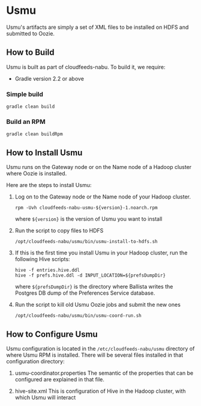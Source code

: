 Usmu
====
Usmu's artifacts are simply a set of XML files to be installed on HDFS and submitted to Oozie.

## How to Build
Usmu is built as part of cloudfeeds-nabu. To build it, we require:
* Gradle version 2.2 or above

### Simple build
```
gradle clean build
```

### Build an RPM
```
gradle clean buildRpm
```

## How to Install Usmu
Usmu runs on the Gateway node or on the Name node of a Hadoop cluster where Oozie is installed. 

Here are the steps to install Usmu:

1. Log on to the Gateway node or the Name node of your Hadoop cluster.

   ```
   rpm -Uvh cloudfeeds-nabu-usmu-${version}-1.noarch.rpm
   ```
   where ```${version}``` is the version of Usmu you want to install
  
2. Run the script to copy files to HDFS
   ```
   /opt/cloudfeeds-nabu/usmu/bin/usmu-install-to-hdfs.sh
   ```

3. If this is the first time you install Usmu in your Hadoop cluster, run the following Hive scripts:
   ```
   hive -f entries.hive.ddl
   hive -f prefs.hive.ddl -d INPUT_LOCATION=${prefsDumpDir}
   ```
   where ```${prefsDumpDir}``` is the directory where Ballista writes the Postgres DB dump of the Preferences Service database.

4. Run the script to kill old Usmu Oozie jobs and submit the new ones
   ```
   /opt/cloudfeeds-nabu/usmu/bin/usmu-coord-run.sh
   ```

## How to Configure Usmu
Usmu configuration is located in the ```/etc/cloudfeeds-nabu/usmu``` directory of where Usmu RPM is installed. 
There will be several files installed in that configuration directory:

1. usmu-coordinator.properties
   The semantic of the properties that can be configured are explained in that file.

1. hive-site.xml
   This is configuration of Hive in the Hadoop cluster, with which Usmu will interact
